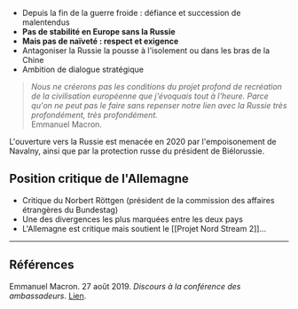 - Depuis la fin de la guerre froide : défiance et succession de malentendus
- **Pas de stabilité en Europe sans la Russie**
- **Mais pas de naïveté : respect et exigence**
- Antagoniser la Russie la pousse à l'isolement ou dans les bras de la Chine
- Ambition de dialogue stratégique

>*Nous ne créerons pas les conditions du projet profond de recréation de la civilisation européenne que j'évoquais tout à l'heure. Parce qu'on ne peut pas le faire sans repenser notre lien avec la Russie très profondément, très profondément.*<br/>
>Emmanuel Macron.

L'ouverture vers la Russie est menacée en 2020 par l'empoisonement de Navalny, ainsi que par la protection russe du président de Biélorussie.

## Position critique de l'Allemagne

- Critique du Norbert Röttgen (président de la commission des affaires étrangères du Bundestag)
- Une des divergences les plus marquées entre les deux pays
- L'Allemagne est critique mais soutient le [[Projet Nord Stream 2]]...

---

## Références

Emmanuel Macron. 27 août 2019. _Discours à la conférence des ambassadeurs_. [Lien](https://www.elysee.fr/emmanuel-macron/2019/08/27/discours-du-president-de-la-republique-a-la-conference-des-ambassadeurs-1).